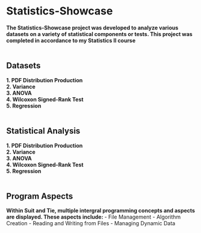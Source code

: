 <h1>Statistics-Showcase</h1>

<b>The Statistics-Showcase project was developed to analyze various datasets on a variety of statistical components or tests. This project was completed in accordance to my Statistics II course</b>
<br>
<br>
<h2>Datasets</h2>
<b>1. PDF Distribution Production <br> 2. Variance <br> 3. ANOVA <br> 4. Wilcoxon Signed-Rank Test <br> 5. Regression </b>
<br>
<br>
<h2>Statistical Analysis</h2>
<b>1. PDF Distribution Production <br> 2. Variance <br> 3. ANOVA <br> 4. Wilcoxon Signed-Rank Test <br> 5. Regression </b>
<br>
<br>
<h2>Program Aspects</h2>
<b>Within Suit and Tie, multiple intergral programming concepts and aspects are displayed. These aspects include: </b>
- File Management
- Algorithm Creation
- Reading and Writing from Files
- Managing Dynamic Data
